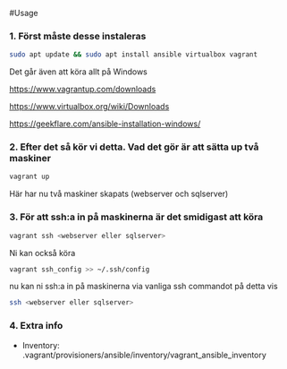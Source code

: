 #Usage


### 1. Först måste desse instaleras 
```sh 
sudo apt update && sudo apt install ansible virtualbox vagrant
```
Det går även att köra allt på Windows

https://www.vagrantup.com/downloads

https://www.virtualbox.org/wiki/Downloads

https://geekflare.com/ansible-installation-windows/


### 2. Efter det så kör vi detta. Vad det gör är att sätta up två maskiner
```sh
vagrant up
```
Här har nu två maskiner skapats (webserver och sqlserver)


### 3. För att ssh:a in på maskinerna är det smidigast att köra
```sh
vagrant ssh <webserver eller sqlserver>
```
Ni kan också köra 
```sh
vagrant ssh_config >> ~/.ssh/config
```
nu kan ni ssh:a in på maskinerna via vanliga ssh commandot på detta vis
```sh
ssh <webserver eller sqlserver>
```

### 4. Extra info
* Inventory: .vagrant/provisioners/ansible/inventory/vagrant_ansible_inventory
